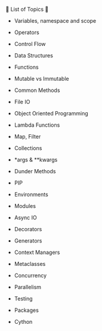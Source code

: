 📘 List of Topics 📘

- Variables, namespace and scope
- Operators
- Control Flow
- Data Structures
- Functions
- Mutable vs Immutable
- Common Methods
- File IO

- Object Oriented Programming
- Lambda Functions
- Map, Filter
- Collections
- *args & **kwargs
- Dunder Methods

- PIP
- Environments
- Modules
- Async IO

- Decorators
- Generators 
- Context Managers
- Metaclasses
- Concurrency 
- Parallelism 
- Testing
- Packages
- Cython